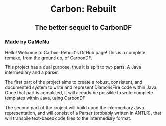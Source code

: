 <h1 align="center">Carbon: Rebuilt</h1>

<h2 align="center">The better sequel to CarbonDF</h2>

<h3>Made by GaMeNu</h3>

Hello! Welcome to Carbon: Rebuilt's GitHub page! This is a complete remake, from the ground up, of CarbonDF.

This project has a dual purpose, thus it is split to two parts: A Java intermediary and a parser.

The first part of the project aims to create a robust, consistent, and documented system to write and represent
DiamondFire code within Java. Once that part is completed, it will already be possible to write complete templates
within Java, using CarbonDF

The second part of the project will build upon the intermediary Java representation, and will consist of a Parser
(probably written in ANTLR), that will transpile text-based code files to the intermediary format.